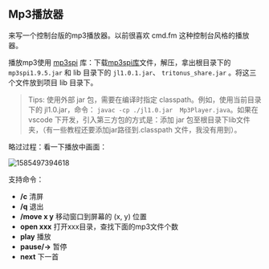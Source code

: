 ## Mp3播放器

来写一个控制台版的mp3播放器。以前很喜欢 cmd.fm 这种控制台风格的播放器。

播放mp3使用 [mp3spi](http://www.javazoom.net/mp3spi/documents.html) 库：下载[mp3spi库](http://www.javazoom.net/mp3spi/sources.html)文件，解压，拿出根目录下的 `mp3spi1.9.5.jar` 和 lib 目录下的 `jl1.0.1.jar`、 `tritonus_share.jar` 。将这三个文件放到项目 lib 目录下。

>   Tips: 使用外部 jar 包，需要在编译时指定 classpath。例如，使用当前目录下的 jl1.0.jar，命令： `javac -cp ./jl1.0.jar  Mp3Player.java`。如果在 vscode 下开发，引入第三方包的方式是：添加 jar 包至根目录下lib文件夹，（有一些教程还要添加jar路径到.classpath 文件，我没有用到）。



略过过程：看一下播放中画面：

 ![1585497394618](http://image.acfuu.com/mdImages/202003/1585497394618.png)

支持命令：

-   **/c** 清屏
-   **/q** 退出
-   **/move x y** 移动窗口到屏幕的 (x, y) 位置
-   **open xxx** 打开xxx目录，查找下面的mp3文件个数
-   **play** 播放
-   **pause/→** 暂停
-   **next** 下一首





